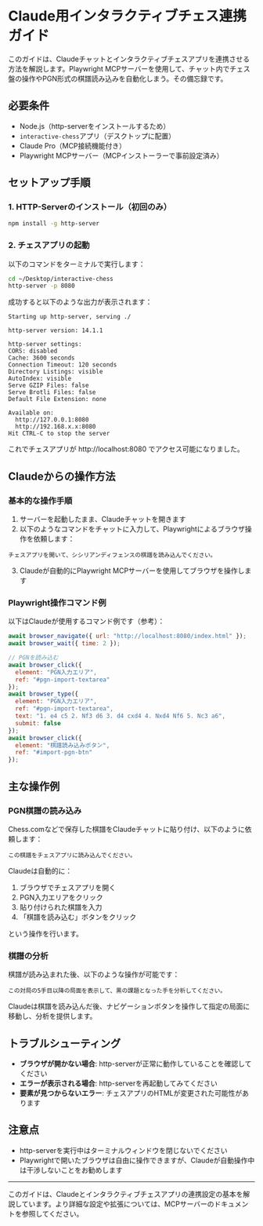 # Claude用インタラクティブチェス連携ガイド

このガイドは、Claudeチャットとインタラクティブチェスアプリを連携させる方法を解説します。Playwright MCPサーバーを使用して、チャット内でチェス盤の操作やPGN形式の棋譜読み込みを自動化しまう。その備忘録です。

## 必要条件

- Node.js（http-serverをインストールするため）
- `interactive-chess`アプリ（デスクトップに配置）
- Claude Pro（MCP接続機能付き）
- Playwright MCPサーバー（MCPインストーラーで事前設定済み）

## セットアップ手順

### 1. HTTP-Serverのインストール（初回のみ）

```bash
npm install -g http-server
```

### 2. チェスアプリの起動

以下のコマンドをターミナルで実行します：

```bash
cd ~/Desktop/interactive-chess
http-server -p 8080
```

成功すると以下のような出力が表示されます：

```
Starting up http-server, serving ./

http-server version: 14.1.1

http-server settings: 
CORS: disabled
Cache: 3600 seconds
Connection Timeout: 120 seconds
Directory Listings: visible
AutoIndex: visible
Serve GZIP Files: false
Serve Brotli Files: false
Default File Extension: none

Available on:
  http://127.0.0.1:8080
  http://192.168.x.x:8080
Hit CTRL-C to stop the server
```

これでチェスアプリが http://localhost:8080 でアクセス可能になりました。

## Claudeからの操作方法

### 基本的な操作手順

1. サーバーを起動したまま、Claudeチャットを開きます
2. 以下のようなコマンドをチャットに入力して、Playwrightによるブラウザ操作を依頼します：

```
チェスアプリを開いて、シシリアンディフェンスの棋譜を読み込んでください。
```

3. Claudeが自動的にPlaywright MCPサーバーを使用してブラウザを操作します

### Playwright操作コマンド例

以下はClaudeが使用するコマンド例です（参考）：

```javascript
await browser_navigate({ url: "http://localhost:8080/index.html" });
await browser_wait({ time: 2 });

// PGNを読み込む
await browser_click({ 
  element: "PGN入力エリア", 
  ref: "#pgn-import-textarea" 
});
await browser_type({
  element: "PGN入力エリア",
  ref: "#pgn-import-textarea",
  text: "1. e4 c5 2. Nf3 d6 3. d4 cxd4 4. Nxd4 Nf6 5. Nc3 a6",
  submit: false
});
await browser_click({
  element: "棋譜読み込みボタン",
  ref: "#import-pgn-btn"
});
```

## 主な操作例

### PGN棋譜の読み込み

Chess.comなどで保存した棋譜をClaudeチャットに貼り付け、以下のように依頼します：

```
この棋譜をチェスアプリに読み込んでください。
```

Claudeは自動的に：
1. ブラウザでチェスアプリを開く
2. PGN入力エリアをクリック
3. 貼り付けられた棋譜を入力
4. 「棋譜を読み込む」ボタンをクリック

という操作を行います。

### 棋譜の分析

棋譜が読み込まれた後、以下のような操作が可能です：

```
この対局の5手目以降の局面を表示して、黒の課題となった手を分析してください。
```

Claudeは棋譜を読み込んだ後、ナビゲーションボタンを操作して指定の局面に移動し、分析を提供します。

## トラブルシューティング

- **ブラウザが開かない場合**: http-serverが正常に動作していることを確認してください
- **エラーが表示される場合**: http-serverを再起動してみてください
- **要素が見つからないエラー**: チェスアプリのHTMLが変更された可能性があります

## 注意点

- http-serverを実行中はターミナルウィンドウを閉じないでください
- Playwrightで開いたブラウザは自由に操作できますが、Claudeが自動操作中は干渉しないことをお勧めします

---

このガイドは、Claudeとインタラクティブチェスアプリの連携設定の基本を解説しています。より詳細な設定や拡張については、MCPサーバーのドキュメントを参照してください。
